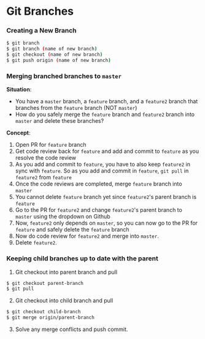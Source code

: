 # Git Branches

### Creating a New Branch
```bash
$ git branch
$ git branch (name of new branch)
$ git checkout (name of new branch)
$ git push origin (name of new branch)
```

### Merging branched branches to `master`
**Situation**: 
- You have a `master` branch, a `feature` branch, and a `feature2` branch that branches from the `feature` branch (NOT `master`)
- How do you safely merge the `feature` branch and `feature2` branch into `master` and delete these branches?

**Concept**:
1. Open PR for `feature` branch
2. Get code review back for `feature` and add and commit to `feature` as you resolve the code review
3. As you add and commit to `feature`, you have to also keep `feature2` in sync with `feature`. So as you add and commit in `feature`, `git pull` in `feature2` from `feature`
5. Once the code reviews are completed, merge `feature` branch into `master` 
6. You cannot delete `feature` branch yet since `feature2`'s parent branch is `feature`
7. Go to the PR for `feature2` and change `feature2`'s parent branch to `master` using the dropdown on Github
8. Now, `feature2` only depends on `master`, so you can now go to the PR for `feature` and safely delete the `feature` branch
9. Now do code review for `feature2` and merge into `master`.
10. Delete `feature2`.

### Keeping child branches up to date with the parent
1. Git checkout into parent branch and pull
```bash
$ git checkout parent-branch
$ git pull
```
2. Git checkout into child branch and pull
```bash
$ git checkout child-branch
$ git merge origin/parent-branch
```
3. Solve any merge conflicts and push commit.